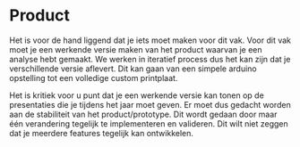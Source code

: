 # Product

Het is voor de hand liggend dat je iets moet maken voor dit vak. Voor dit vak
moet je een werkende versie maken van het product waarvan je een analyse hebt
gemaakt. We werken in iteratief process dus het kan zijn dat je verschillende
versie aflevert. Dit kan gaan van een simpele arduino opstelling tot een
volledige custom printplaat.

Het is kritiek voor u punt dat je een werkende versie kan tonen op de
presentaties die je tijdens het jaar moet geven. Er moet dus gedacht worden aan
de stabiliteit van het product/prototype. Dit wordt gedaan door maar één
verandering tegelijk te implementeren en valideren. Dit wilt niet zeggen dat je
meerdere features tegelijk kan ontwikkelen.

